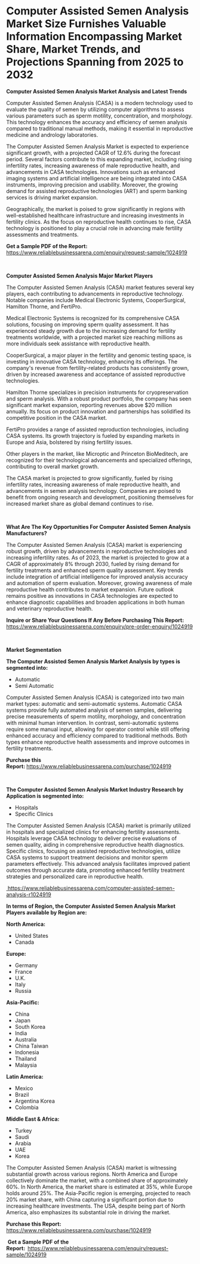 <p><h1>Computer Assisted Semen Analysis Market Size Furnishes Valuable Information Encompassing Market Share, Market Trends, and Projections Spanning from 2025 to 2032</h1></p><p><strong>Computer Assisted Semen Analysis Market Analysis and Latest Trends</strong></p>
<p><p>Computer Assisted Semen Analysis (CASA) is a modern technology used to evaluate the quality of semen by utilizing computer algorithms to assess various parameters such as sperm motility, concentration, and morphology. This technology enhances the accuracy and efficiency of semen analysis compared to traditional manual methods, making it essential in reproductive medicine and andrology laboratories.</p><p>The Computer Assisted Semen Analysis Market is expected to experience significant growth, with a projected CAGR of 12.6% during the forecast period. Several factors contribute to this expanding market, including rising infertility rates, increasing awareness of male reproductive health, and advancements in CASA technologies. Innovations such as enhanced imaging systems and artificial intelligence are being integrated into CASA instruments, improving precision and usability. Moreover, the growing demand for assisted reproductive technologies (ART) and sperm banking services is driving market expansion. </p><p>Geographically, the market is poised to grow significantly in regions with well-established healthcare infrastructure and increasing investments in fertility clinics. As the focus on reproductive health continues to rise, CASA technology is positioned to play a crucial role in advancing male fertility assessments and treatments.</p></p>
<p><strong>Get a Sample PDF of the Report:&nbsp;</strong> <a href="https://www.reliablebusinessarena.com/enquiry/request-sample/1024919?utm_campaign=2112&utm_medium=2&utm_source=Github&utm_content=ia&utm_term=18042025&utm_id=computer-assisted-semen-analysis">https://www.reliablebusinessarena.com/enquiry/request-sample/1024919</a></p>
<p>&nbsp;</p>
<p><strong>Computer Assisted Semen Analysis Major Market Players</strong></p>
<p><p>The Computer Assisted Semen Analysis (CASA) market features several key players, each contributing to advancements in reproductive technology. Notable companies include Medical Electronic Systems, CooperSurgical, Hamilton Thorne, and FertiPro. </p><p>Medical Electronic Systems is recognized for its comprehensive CASA solutions, focusing on improving sperm quality assessment. It has experienced steady growth due to the increasing demand for fertility treatments worldwide, with a projected market size reaching millions as more individuals seek assistance with reproductive health.</p><p>CooperSurgical, a major player in the fertility and genomic testing space, is investing in innovative CASA technology, enhancing its offerings. The company's revenue from fertility-related products has consistently grown, driven by increased awareness and acceptance of assisted reproductive technologies.</p><p>Hamilton Thorne specializes in precision instruments for cryopreservation and sperm analysis. With a robust product portfolio, the company has seen significant market expansion, reporting revenues above $20 million annually. Its focus on product innovation and partnerships has solidified its competitive position in the CASA market.</p><p>FertiPro provides a range of assisted reproduction technologies, including CASA systems. Its growth trajectory is fueled by expanding markets in Europe and Asia, bolstered by rising fertility issues.</p><p>Other players in the market, like Microptic and Princeton BioMeditech, are recognized for their technological advancements and specialized offerings, contributing to overall market growth. </p><p>The CASA market is projected to grow significantly, fueled by rising infertility rates, increasing awareness of male reproductive health, and advancements in semen analysis technology. Companies are poised to benefit from ongoing research and development, positioning themselves for increased market share as global demand continues to rise.</p></p>
<p>&nbsp;</p>
<p><strong>What Are The Key Opportunities For Computer Assisted Semen Analysis Manufacturers?</strong></p>
<p><p>The Computer Assisted Semen Analysis (CASA) market is experiencing robust growth, driven by advancements in reproductive technologies and increasing infertility rates. As of 2023, the market is projected to grow at a CAGR of approximately 8% through 2030, fueled by rising demand for fertility treatments and enhanced sperm quality assessment. Key trends include integration of artificial intelligence for improved analysis accuracy and automation of sperm evaluation. Moreover, growing awareness of male reproductive health contributes to market expansion. Future outlook remains positive as innovations in CASA technologies are expected to enhance diagnostic capabilities and broaden applications in both human and veterinary reproductive health.</p></p>
<p><strong>Inquire or Share Your Questions If Any Before Purchasing This Report:</strong> <a href="https://www.reliablebusinessarena.com/enquiry/pre-order-enquiry/1024919?utm_campaign=2112&utm_medium=2&utm_source=Github&utm_content=ia&utm_term=18042025&utm_id=computer-assisted-semen-analysis">https://www.reliablebusinessarena.com/enquiry/pre-order-enquiry/1024919</a></p>
<p>&nbsp;</p>
<p><strong>Market Segmentation</strong></p>
<p><strong>The Computer Assisted Semen Analysis Market Analysis by types is segmented into:</strong></p>
<p><ul><li>Automatic</li><li>Semi Automatic</li></ul></p>
<p><p>Computer Assisted Semen Analysis (CASA) is categorized into two main market types: automatic and semi-automatic systems. Automatic CASA systems provide fully automated analysis of semen samples, delivering precise measurements of sperm motility, morphology, and concentration with minimal human intervention. In contrast, semi-automatic systems require some manual input, allowing for operator control while still offering enhanced accuracy and efficiency compared to traditional methods. Both types enhance reproductive health assessments and improve outcomes in fertility treatments.</p></p>
<p><strong>Purchase this Report:&nbsp;</strong><a href="https://www.reliablebusinessarena.com/purchase/1024919?utm_campaign=2112&utm_medium=2&utm_source=Github&utm_content=ia&utm_term=18042025&utm_id=computer-assisted-semen-analysis">https://www.reliablebusinessarena.com/purchase/1024919</a></p>
<p>&nbsp;</p>
<p><strong>The Computer Assisted Semen Analysis Market Industry Research by Application is segmented into:</strong></p>
<p><ul><li>Hospitals</li><li>Specific Clinics</li></ul></p>
<p><p>The Computer Assisted Semen Analysis (CASA) market is primarily utilized in hospitals and specialized clinics for enhancing fertility assessments. Hospitals leverage CASA technology to deliver precise evaluations of semen quality, aiding in comprehensive reproductive health diagnostics. Specific clinics, focusing on assisted reproductive technologies, utilize CASA systems to support treatment decisions and monitor sperm parameters effectively. This advanced analysis facilitates improved patient outcomes through accurate data, promoting enhanced fertility treatment strategies and personalized care in reproductive health.</p></p>
<p><a href="https://www.reliablebusinessarena.com/computer-assisted-semen-analysis-r1024919?utm_campaign=2112&utm_medium=2&utm_source=Github&utm_content=ia&utm_term=18042025&utm_id=computer-assisted-semen-analysis">&nbsp;https://www.reliablebusinessarena.com/computer-assisted-semen-analysis-r1024919</a></p>
<p><strong>In terms of Region, the Computer Assisted Semen Analysis Market Players available by Region are:</strong></p>
<p>
    <p> <strong> North America: </strong>
        <ul>
            <li>United States</li>
            <li>Canada</li>
        </ul>
        </p> 
    <p> <strong> Europe: </strong>
        <ul>
            <li>Germany</li>
            <li>France</li>
            <li>U.K.</li>
            <li>Italy</li>
            <li>Russia</li>
        </ul>
        </p> 
    <p> <strong> Asia-Pacific: </strong>
        <ul>
            <li>China</li>
            <li>Japan</li>
            <li>South Korea</li>
            <li>India</li>
            <li>Australia</li>
            <li>China Taiwan</li>
            <li>Indonesia</li>
            <li>Thailand</li>
            <li>Malaysia</li>
        </ul>
        </p> 
    <p> <strong> Latin America: </strong>
        <ul>
            <li>Mexico</li>
            <li>Brazil</li>
            <li>Argentina Korea</li>
            <li>Colombia</li>
        </ul>
        </p> 
    <p> <strong> Middle East & Africa: </strong>
        <ul>
            <li>Turkey</li>
            <li>Saudi</li>
            <li>Arabia</li>
            <li>UAE</li>
            <li>Korea</li>
        </ul>
    </p>
    </p>
<p><p>The Computer Assisted Semen Analysis (CASA) market is witnessing substantial growth across various regions. North America and Europe collectively dominate the market, with a combined share of approximately 60%. In North America, the market share is estimated at 35%, while Europe holds around 25%. The Asia-Pacific region is emerging, projected to reach 20% market share, with China capturing a significant portion due to increasing healthcare investments. The USA, despite being part of North America, also emphasizes its substantial role in driving the market.</p></p>
<p><strong>Purchase this Report: </strong><a href="https://www.reliablebusinessarena.com/purchase/1024919?utm_campaign=2112&utm_medium=2&utm_source=Github&utm_content=ia&utm_term=18042025&utm_id=computer-assisted-semen-analysis">https://www.reliablebusinessarena.com/purchase/1024919</a></p>
<p>&nbsp;<strong>Get a Sample PDF of the Report:&nbsp;&nbsp;</strong><a href="https://www.reliablebusinessarena.com/enquiry/request-sample/1024919?utm_campaign=2112&utm_medium=2&utm_source=Github&utm_content=ia&utm_term=18042025&utm_id=computer-assisted-semen-analysis">https://www.reliablebusinessarena.com/enquiry/request-sample/1024919</a></p>
<p><strong></strong></p>
<p><p></p><p></p><p></p></p>